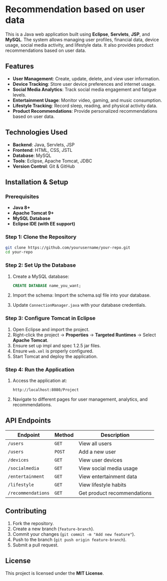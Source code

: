# Recommendation based on user data

This is a Java web application built using **Eclipse**, **Servlets**, **JSP**, and **MySQL**. The system allows managing user profiles, financial data, device usage, social media activity, and lifestyle data. It also provides product recommendations based on user data.

## Features
- **User Management**: Create, update, delete, and view user information.
- **Device Tracking**: Store user device preferences and internet usage.
- **Social Media Analytics**: Track social media engagement and fatigue levels.
- **Entertainment Usage**: Monitor video, gaming, and music consumption.
- **Lifestyle Tracking**: Record sleep, reading, and physical activity data.
- **Product Recommendations**: Provide personalized recommendations based on user data.

## Technologies Used
- **Backend**: Java, Servlets, JSP
- **Frontend**: HTML, CSS, JSTL
- **Database**: MySQL
- **Tools**: Eclipse, Apache Tomcat, JDBC
- **Version Control**: Git & GitHub

## Installation & Setup

### Prerequisites
- **Java 8+**
- **Apache Tomcat 9+**
- **MySQL Database**
- **Eclipse IDE (with EE support)**

### Step 1: Clone the Repository
```sh
git clone https://github.com/yourusername/your-repo.git
cd your-repo
```

### Step 2: Set Up the Database
1. Create a MySQL database:
   ```sql
   CREATE DATABASE name_you_want;
   ```
2. Import the schema:
   Import the schema.sql file into your database.
   
   
3. Update `ConnectionManager.java` with your database credentials.

### Step 3: Configure Tomcat in Eclipse
1. Open Eclipse and import the project.
2. Right-click the project → **Properties** → **Targeted Runtimes** → Select **Apache Tomcat**.
3. Ensure set up impl and spec 1.2.5 jar files.
4. Ensure `web.xml` is properly configured.
5. Start Tomcat and deploy the application.

### Step 4: Run the Application
1. Access the application at:
   ```
   http://localhost:8080/Project
   ```
2. Navigate to different pages for user management, analytics, and recommendations.

## API Endpoints
| Endpoint | Method | Description |
|----------|--------|-------------|
| `/users` | `GET` | View all users |
| `/users` | `POST` | Add a new user |
| `/devices` | `GET` | View user devices |
| `/socialmedia` | `GET` | View social media usage |
| `/entertainment` | `GET` | View entertainment data |
| `/lifestyle` | `GET` | View lifestyle habits |
| `/recommendations` | `GET` | Get product recommendations |

## Contributing
1. Fork the repository.
2. Create a new branch (`feature-branch`).
3. Commit your changes (`git commit -m "Add new feature"`).
4. Push to the branch (`git push origin feature-branch`).
5. Submit a pull request.

## License
This project is licensed under the **MIT License**.
